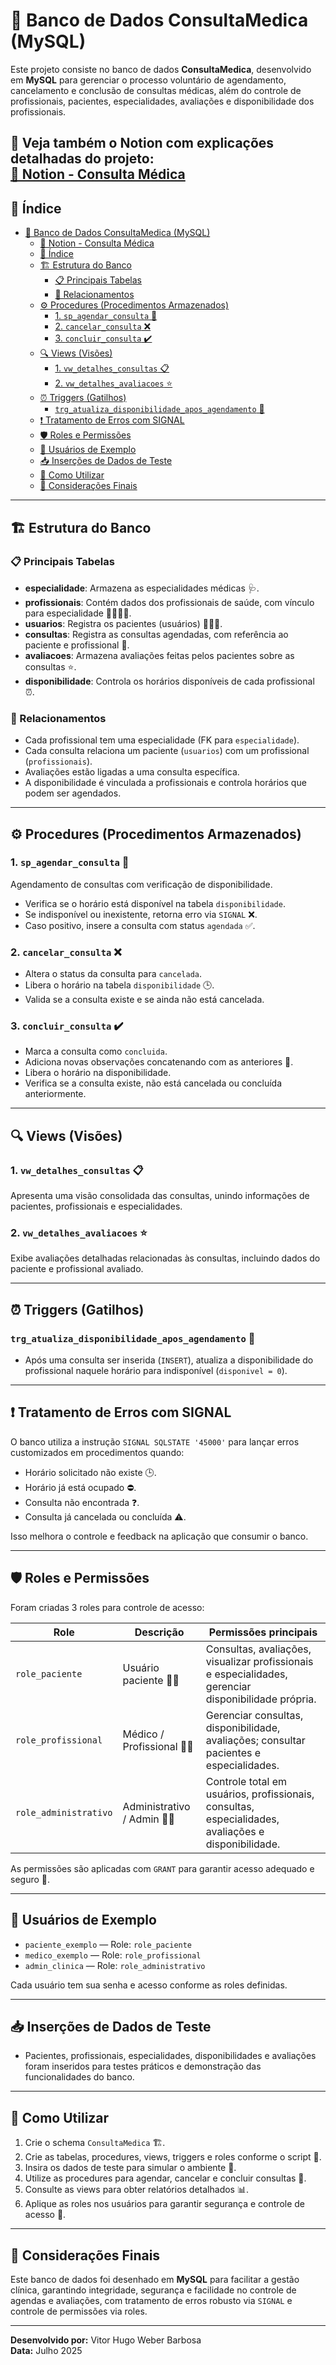 # 🏥 Banco de Dados ConsultaMedica (MySQL)

Este projeto consiste no banco de dados **ConsultaMedica**, desenvolvido em **MySQL** para gerenciar o processo voluntário de agendamento, cancelamento e conclusão de consultas médicas, além do controle de profissionais, pacientes, especialidades, avaliações e disponibilidade dos profissionais.

🔗 **Veja também o Notion com explicações detalhadas do projeto:**  
[📝 Notion - Consulta Médica](https://www.notion.so/webrprograming/Criando-um-banco-de-dados-respons-vel-por-consultas-m-dicas-21bd3ea743a1801299e2eb5ea912197f?source=copy_link)
---

## 📑 Índice

- [🏥 Banco de Dados ConsultaMedica (MySQL)](#-banco-de-dados-consultamedica-mysql)
  - [📝 Notion - Consulta Médica](#-notion---consulta-médica)
  - [📑 Índice](#-índice)
  - [🏗️ Estrutura do Banco](#️-estrutura-do-banco)
    - [📋 Principais Tabelas](#-principais-tabelas)
    - [🔗 Relacionamentos](#-relacionamentos)
  - [⚙️ Procedures (Procedimentos Armazenados)](#️-procedures-procedimentos-armazenados)
    - [1. `sp_agendar_consulta` 📆](#1-sp_agendar_consulta-)
    - [2. `cancelar_consulta` ❌](#2-cancelar_consulta-)
    - [3. `concluir_consulta` ✔️](#3-concluir_consulta-️)
  - [🔍 Views (Visões)](#-views-visões)
    - [1. `vw_detalhes_consultas` 📋](#1-vw_detalhes_consultas-)
    - [2. `vw_detalhes_avaliacoes` ⭐](#2-vw_detalhes_avaliacoes-)
  - [⏰ Triggers (Gatilhos)](#-triggers-gatilhos)
    - [`trg_atualiza_disponibilidade_apos_agendamento` 🔄](#trg_atualiza_disponibilidade_apos_agendamento-)
  - [❗ Tratamento de Erros com SIGNAL](#-tratamento-de-erros-com-signal)
  - [🛡️ Roles e Permissões](#️-roles-e-permissões)
  - [👥 Usuários de Exemplo](#-usuários-de-exemplo)
  - [📥 Inserções de Dados de Teste](#-inserções-de-dados-de-teste)
  - [🚀 Como Utilizar](#-como-utilizar)
  - [📝 Considerações Finais](#-considerações-finais)

---

## 🏗️ Estrutura do Banco

### 📋 Principais Tabelas

- **especialidade**: Armazena as especialidades médicas 🩺.
- **profissionais**: Contém dados dos profissionais de saúde, com vínculo para especialidade 👩‍⚕️👨‍⚕️.
- **usuarios**: Registra os pacientes (usuários) 🧑‍🤝‍🧑.
- **consultas**: Registra as consultas agendadas, com referência ao paciente e profissional 📅.
- **avaliacoes**: Armazena avaliações feitas pelos pacientes sobre as consultas ⭐.
- **disponibilidade**: Controla os horários disponíveis de cada profissional ⏰.

### 🔗 Relacionamentos

- Cada profissional tem uma especialidade (FK para `especialidade`).
- Cada consulta relaciona um paciente (`usuarios`) com um profissional (`profissionais`).
- Avaliações estão ligadas a uma consulta específica.
- A disponibilidade é vinculada a profissionais e controla horários que podem ser agendados.

---

## ⚙️ Procedures (Procedimentos Armazenados)

### 1. `sp_agendar_consulta` 📆

Agendamento de consultas com verificação de disponibilidade.

- Verifica se o horário está disponível na tabela `disponibilidade`.
- Se indisponível ou inexistente, retorna erro via `SIGNAL` ❌.
- Caso positivo, insere a consulta com status `agendada` ✅.

### 2. `cancelar_consulta` ❌

- Altera o status da consulta para `cancelada`.
- Libera o horário na tabela `disponibilidade` 🕒.
- Valida se a consulta existe e se ainda não está cancelada.

### 3. `concluir_consulta` ✔️

- Marca a consulta como `concluida`.
- Adiciona novas observações concatenando com as anteriores 📝.
- Libera o horário na disponibilidade.
- Verifica se a consulta existe, não está cancelada ou concluída anteriormente.

---

## 🔍 Views (Visões)

### 1. `vw_detalhes_consultas` 📋

Apresenta uma visão consolidada das consultas, unindo informações de pacientes, profissionais e especialidades.

### 2. `vw_detalhes_avaliacoes` ⭐

Exibe avaliações detalhadas relacionadas às consultas, incluindo dados do paciente e profissional avaliado.

---

## ⏰ Triggers (Gatilhos)

### `trg_atualiza_disponibilidade_apos_agendamento` 🔄

- Após uma consulta ser inserida (`INSERT`), atualiza a disponibilidade do profissional naquele horário para indisponível (`disponivel = 0`).

---

## ❗ Tratamento de Erros com SIGNAL

O banco utiliza a instrução `SIGNAL SQLSTATE '45000'` para lançar erros customizados em procedimentos quando:

- Horário solicitado não existe 🕒.
- Horário já está ocupado ⛔.
- Consulta não encontrada ❓.
- Consulta já cancelada ou concluída ⚠️.

Isso melhora o controle e feedback na aplicação que consumir o banco.

---

## 🛡️ Roles e Permissões

Foram criadas 3 roles para controle de acesso:

| Role             | Descrição                         | Permissões principais                                         |
|------------------|---------------------------------|---------------------------------------------------------------|
| `role_paciente`      | Usuário paciente 🧑‍⚕️          | Consultas, avaliações, visualizar profissionais e especialidades, gerenciar disponibilidade própria. |
| `role_profissional`  | Médico / Profissional 👩‍⚕️      | Gerenciar consultas, disponibilidade, avaliações; consultar pacientes e especialidades.             |
| `role_administrativo`| Administrativo / Admin 🧑‍💼     | Controle total em usuários, profissionais, consultas, especialidades, avaliações e disponibilidade. |

As permissões são aplicadas com `GRANT` para garantir acesso adequado e seguro 🔐.

---

## 👥 Usuários de Exemplo

- `paciente_exemplo` — Role: `role_paciente`
- `medico_exemplo` — Role: `role_profissional`
- `admin_clinica` — Role: `role_administrativo`

Cada usuário tem sua senha e acesso conforme as roles definidas.

---

## 📥 Inserções de Dados de Teste

- Pacientes, profissionais, especialidades, disponibilidades e avaliações foram inseridos para testes práticos e demonstração das funcionalidades do banco.

---

## 🚀 Como Utilizar

1. Crie o schema `ConsultaMedica` 🏗️.
2. Crie as tabelas, procedures, views, triggers e roles conforme o script 📜.
3. Insira os dados de teste para simular o ambiente 🎯.
4. Utilize as procedures para agendar, cancelar e concluir consultas 📅.
5. Consulte as views para obter relatórios detalhados 📊.
6. Aplique as roles nos usuários para garantir segurança e controle de acesso 🔐.

---

## 📝 Considerações Finais

Este banco de dados foi desenhado em **MySQL** para facilitar a gestão clínica, garantindo integridade, segurança e facilidade no controle de agendas e avaliações, com tratamento de erros robusto via `SIGNAL` e controle de permissões via roles.

---

**Desenvolvido por:** Vitor Hugo Weber Barbosa  
**Data:** Julho 2025
